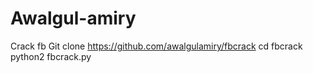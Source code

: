 # Awalgul-amiry
Crack fb
 Git clone
https://github.com/awalgulamiry/fbcrack 
cd fbcrack
python2 fbcrack.py
